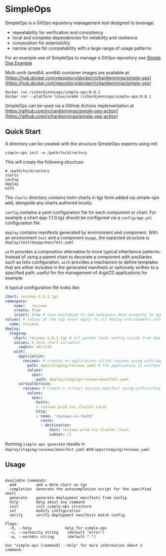 # SimpleOps

SimpleOps is a GitOps repository management tool designed to leverage:

* repeatability for verification and consistency
* local and complete dependencies for reliability and resilience
* composition for extensibility
* narrow scope for compatability with a large range of usage patterns

For an example use of SimpleOps to manage a GitOps repository see [Simple Ops Example](https://github.com/richardjennings/simple-ops-example)

Multi-arch (amd64, arm64) container images are available at [https://hub.docker.com/repository/docker/richardjennings/simple-ops](https://hub.docker.com/repository/docker/richardjennings/simple-ops)

```
docker run richardjennings/simple-ops:0.0.1
docker run --platform linux/arm64 richardjennings/simple-ops:0.0.1
```

SimpleOps can be used via a GitHub Actions implementation at [https://github.com/richardjennings/simple-ops-action](https://github.com/richardjennings/simple-ops-action)

## Quick Start

A directory can be created with the structure SimpleOps expects using init:
```
simple-ops init -w /path/to/directory
```
This will create the following structure:
```
# /path/to/directory
charts
config
deploy
with
```
The ```charts``` directory contains helm charts in tgz form added via simple-ops add, alongside any charts authored locally.
    
```config``` contains a yaml configuration file for each component or chart. For example a chart app-1.1.0.tgz should be configured 
via a ```config/app.yml``` configuration file.

```deploy``` contains manifests generated by environment and component. With an environment ```test``` and a component ```myapp```,
the expected structure is ```deploy/test/myapp/manifest.yaml```

```with``` provides a composition alternative to more typical inheritence patterns. Instead of using a parent chart to decorate a component
with ancillaries such as Istio configuration, ```with``` provides a mechanism to define templates that are either included
in the generated manifests or optionally written to a specified path; useful for the management of ArgoCD applications for example.

A typical configuration file looks like:
```yaml
chart: reviews-1.0.1.tgz
namespace:
    name:   reviews 
    create: true
    inject: true # uses kustomize to add namespace meta property to applicable kinds.
values: # values at the top level apply to all deploy environments unless overriten by deploy.environment.values configuration
  name: reviews    
deploy:
  staging:
    chart: reviews-1.0.2.tgz # all parent level config (aside from deploy) can be overriden per deployment config
    values: # helm chart variables
      imgSrc: abc1234
    with:
      applciation:
        reviews: # creates an application called reviews using with/application.yml as a template
          path: apps/staging/reviews.yaml # the application is written to this path rather than deploy/staging/review
          values:
            spec:
              path: deploy/staging/reviews/manifest.yaml
      virtualService:
        reviews: # create a virtual service manifest using with/virtualService.yml called reviews
          values:
            spec:
              hosts:
              - reviews.prod.svc.cluster.local
              http:
              - name: "reviews-v1-route"
                route:
                - destination:
                    host: reviews.prod.svc.cluster.local
                    subset: v1
```
Running ```simple-ops generate``` results in ```deploy/staging/reviews/manifest.yaml``` and ```apps/staging/reviews.yaml```


## Usage
```

Available Commands:
  add         add a Helm chart as tgz
  completion  Generate the autocompletion script for the specified shell
  generate    generate deployment manifests from config
  help        Help about any command
  init        init simple-ops structure
  set         modify configuration
  verify      verify deployment manifests match config

Flags:
  -h, --help               help for simple-ops
  -v, --verbosity string    (default "error")
  -w, --workdir string      (default ".")

Use "simple-ops [command] --help" for more information about a command.
```

